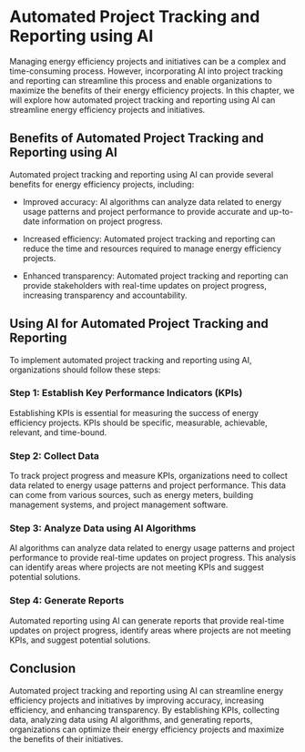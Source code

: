 Automated Project Tracking and Reporting using AI
=============================================================================================================================

Managing energy efficiency projects and initiatives can be a complex and time-consuming process. However, incorporating AI into project tracking and reporting can streamline this process and enable organizations to maximize the benefits of their energy efficiency projects. In this chapter, we will explore how automated project tracking and reporting using AI can streamline energy efficiency projects and initiatives.

Benefits of Automated Project Tracking and Reporting using AI
-------------------------------------------------------------

Automated project tracking and reporting using AI can provide several benefits for energy efficiency projects, including:

* Improved accuracy: AI algorithms can analyze data related to energy usage patterns and project performance to provide accurate and up-to-date information on project progress.

* Increased efficiency: Automated project tracking and reporting can reduce the time and resources required to manage energy efficiency projects.

* Enhanced transparency: Automated project tracking and reporting can provide stakeholders with real-time updates on project progress, increasing transparency and accountability.

Using AI for Automated Project Tracking and Reporting
-----------------------------------------------------

To implement automated project tracking and reporting using AI, organizations should follow these steps:

### Step 1: Establish Key Performance Indicators (KPIs)

Establishing KPIs is essential for measuring the success of energy efficiency projects. KPIs should be specific, measurable, achievable, relevant, and time-bound.

### Step 2: Collect Data

To track project progress and measure KPIs, organizations need to collect data related to energy usage patterns and project performance. This data can come from various sources, such as energy meters, building management systems, and project management software.

### Step 3: Analyze Data using AI Algorithms

AI algorithms can analyze data related to energy usage patterns and project performance to provide real-time updates on project progress. This analysis can identify areas where projects are not meeting KPIs and suggest potential solutions.

### Step 4: Generate Reports

Automated reporting using AI can generate reports that provide real-time updates on project progress, identify areas where projects are not meeting KPIs, and suggest potential solutions.

Conclusion
----------

Automated project tracking and reporting using AI can streamline energy efficiency projects and initiatives by improving accuracy, increasing efficiency, and enhancing transparency. By establishing KPIs, collecting data, analyzing data using AI algorithms, and generating reports, organizations can optimize their energy efficiency projects and maximize the benefits of their initiatives.
